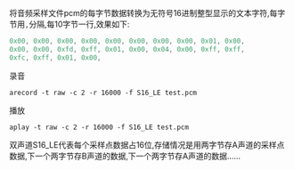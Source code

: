 将音频采样文件pcm的每字节数据转换为无符号16进制整型显示的文本字符,每字节用`,`分隔,每10字节一行,效果如下:

```c
0x00, 0x00, 0x00, 0x00, 0x00, 0x00, 0x00, 0x00, 0x01, 0x00,
0x00, 0x00, 0xfd, 0xff, 0x01, 0x00, 0x04, 0x00, 0xff, 0xff,
0xfc, 0xff, 0x01, 0x00,
```



录音

```shell
arecord -t raw -c 2 -r 16000 -f S16_LE test.pcm
```

播放

```shell
aplay -t raw -c 2 -r 16000 -f S16_LE test.pcm
```



双声道S16_LE代表每个采样点数据占16位,存储情况是用两字节存A声道的采样点数据,下一个两字节存B声道的数据,下一个两字节存A声道的数据......